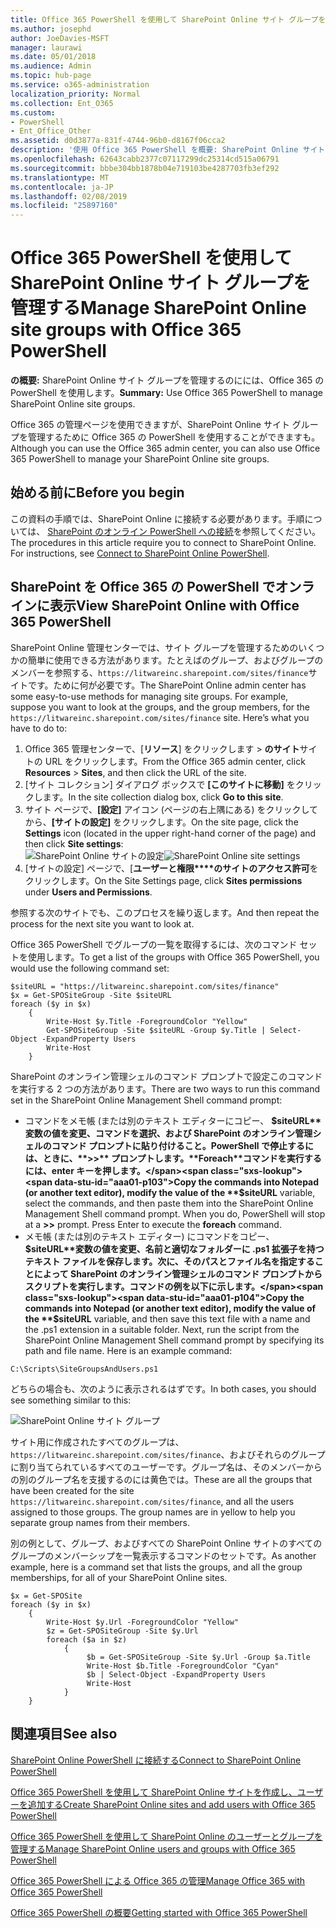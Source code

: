 ```yaml
---
title: Office 365 PowerShell を使用して SharePoint Online サイト グループを管理する
ms.author: josephd
author: JoeDavies-MSFT
manager: laurawi
ms.date: 05/01/2018
ms.audience: Admin
ms.topic: hub-page
ms.service: o365-administration
localization_priority: Normal
ms.collection: Ent_O365
ms.custom:
- PowerShell
- Ent_Office_Other
ms.assetid: d0d3877a-831f-4744-96b0-d8167f06cca2
description: '使用 Office 365 PowerShell を概要: SharePoint Online サイト グループを管理します。'
ms.openlocfilehash: 62643cabb2377c07117299dc25314cd515a06791
ms.sourcegitcommit: bbbe304bb1878b04e719103be4287703fb3ef292
ms.translationtype: MT
ms.contentlocale: ja-JP
ms.lasthandoff: 02/08/2019
ms.locfileid: "25897160"
---
```

# <a name="manage-sharepoint-online-site-groups-with-office-365-powershell"></a><span data-ttu-id="aaa01-103">Office 365 PowerShell を使用して SharePoint Online サイト グループを管理する</span><span class="sxs-lookup"><span data-stu-id="aaa01-103">Manage SharePoint Online site groups with Office 365 PowerShell</span></span>

 <span data-ttu-id="aaa01-104">**の概要:** SharePoint Online サイト グループを管理するのにには、Office 365 の PowerShell を使用します。</span><span class="sxs-lookup"><span data-stu-id="aaa01-104">**Summary:** Use Office 365 PowerShell to manage SharePoint Online site groups.</span></span>
  
<span data-ttu-id="aaa01-105">Office 365 の管理ページを使用できますが、SharePoint Online サイト グループを管理するために Office 365 の PowerShell を使用することができますも。</span><span class="sxs-lookup"><span data-stu-id="aaa01-105">Although you can use the Office 365 admin center, you can also use Office 365 PowerShell to manage your SharePoint Online site groups.</span></span>

## <a name="before-you-begin"></a><span data-ttu-id="aaa01-106">始める前に</span><span class="sxs-lookup"><span data-stu-id="aaa01-106">Before you begin</span></span>

<span data-ttu-id="aaa01-p101">この資料の手順では、SharePoint Online に接続する必要があります。手順については、 [SharePoint のオンライン PowerShell への接続](https://docs.microsoft.com/en-us/powershell/sharepoint/sharepoint-online/connect-sharepoint-online?view=sharepoint-ps)を参照してください。</span><span class="sxs-lookup"><span data-stu-id="aaa01-p101">The procedures in this article require you to connect to SharePoint Online. For instructions, see [Connect to SharePoint Online PowerShell](https://docs.microsoft.com/en-us/powershell/sharepoint/sharepoint-online/connect-sharepoint-online?view=sharepoint-ps).</span></span>

## <a name="view-sharepoint-online-with-office-365-powershell"></a><span data-ttu-id="aaa01-109">SharePoint を Office 365 の PowerShell でオンラインに表示</span><span class="sxs-lookup"><span data-stu-id="aaa01-109">View SharePoint Online with Office 365 PowerShell</span></span>

<span data-ttu-id="aaa01-p102">SharePoint Online 管理センターでは、サイト グループを管理するためのいくつかの簡単に使用できる方法があります。たとえばのグループ、およびグループのメンバーを参照する、`https://litwareinc.sharepoint.com/sites/finance`サイトです。ために何が必要です。</span><span class="sxs-lookup"><span data-stu-id="aaa01-p102">The SharePoint Online admin center has some easy-to-use methods for managing site groups. For example, suppose you want to look at the groups, and the group members, for the `https://litwareinc.sharepoint.com/sites/finance` site. Here’s what you have to do to:</span></span>

1. <span data-ttu-id="aaa01-113">Office 365 管理センターで、[**リソース**] をクリックします > **のサイト**サイトの URL をクリックします。</span><span class="sxs-lookup"><span data-stu-id="aaa01-113">From the Office 365 admin center, click **Resources** > **Sites**, and then click the URL of the site.</span></span>
2. <span data-ttu-id="aaa01-114">[サイト コレクション] ダイアログ ボックスで **[このサイトに移動]** をクリックします。</span><span class="sxs-lookup"><span data-stu-id="aaa01-114">In the site collection dialog box, click **Go to this site**.</span></span>
3. <span data-ttu-id="aaa01-115">サイト ページで、**[設定]** アイコン (ページの右上隅にある) をクリックしてから、**[サイトの設定]** をクリックします。</span><span class="sxs-lookup"><span data-stu-id="aaa01-115">On the site page, click the **Settings** icon (located in the upper right-hand corner of the page) and then click **Site settings**:</span></span><br/>
<span data-ttu-id="aaa01-116">![SharePoint Online サイトの設定](media/spo-site-settings.png)</span><span class="sxs-lookup"><span data-stu-id="aaa01-116">![SharePoint Online site settings](media/spo-site-settings.png)</span></span><br/>
4. <span data-ttu-id="aaa01-117">[サイトの設定] ページで、[**ユーザーと権限\*\*\*\*のサイトのアクセス許可**をクリックします。</span><span class="sxs-lookup"><span data-stu-id="aaa01-117">On the Site Settings page, click **Sites permissions** under **Users and Permissions**.</span></span>

<span data-ttu-id="aaa01-118">参照する次のサイトでも、このプロセスを繰り返します。</span><span class="sxs-lookup"><span data-stu-id="aaa01-118">And then repeat the process for the next site you want to look at.</span></span>

<span data-ttu-id="aaa01-119">Office 365 PowerShell でグループの一覧を取得するには、次のコマンド セットを使用します。</span><span class="sxs-lookup"><span data-stu-id="aaa01-119">To get a list of the groups with Office 365 PowerShell, you would use the following command set:</span></span>

```
$siteURL = "https://litwareinc.sharepoint.com/sites/finance"
$x = Get-SPOSiteGroup -Site $siteURL
foreach ($y in $x)
    {
        Write-Host $y.Title -ForegroundColor "Yellow"
        Get-SPOSiteGroup -Site $siteURL -Group $y.Title | Select-Object -ExpandProperty Users
        Write-Host
    }
```

<span data-ttu-id="aaa01-120">SharePoint のオンライン管理シェルのコマンド プロンプトで設定このコマンドを実行する 2 つの方法があります。</span><span class="sxs-lookup"><span data-stu-id="aaa01-120">There are two ways to run this command set in the SharePoint Online Management Shell command prompt:</span></span>

- <span data-ttu-id="aaa01-p103">コマンドをメモ帳 (または別のテキスト エディターにコピー、 **$siteURL**変数の値を変更、コマンドを選択、および SharePoint のオンライン管理シェルのコマンド プロンプトに貼り付けること。PowerShell で停止するには、ときに、**>>** プロンプトします。**Foreach**コマンドを実行するには、enter キーを押します。</span><span class="sxs-lookup"><span data-stu-id="aaa01-p103">Copy the commands into Notepad (or another text editor), modify the value of the **$siteURL** variable, select the commands, and then paste them into the SharePoint Online Management Shell command prompt. When you do, PowerShell will stop at a **>>** prompt. Press Enter to execute the **foreach** command.</span></span><br/>
- <span data-ttu-id="aaa01-p104">メモ帳 (または別のテキスト エディター) にコマンドをコピー、 **$siteURL**変数の値を変更、名前と適切なフォルダーに .ps1 拡張子を持つテキスト ファイルを保存します。次に、そのパスとファイル名を指定することによって SharePoint のオンライン管理シェルのコマンド プロンプトからスクリプトを実行します。コマンドの例を以下に示します。</span><span class="sxs-lookup"><span data-stu-id="aaa01-p104">Copy the commands into Notepad (or another text editor), modify the value of the **$siteURL** variable, and then save this text file with a name and the .ps1 extension in a suitable folder. Next, run the script from the SharePoint Online Management Shell command prompt by specifying its path and file name. Here is an example command:</span></span>

```
C:\Scripts\SiteGroupsAndUsers.ps1
```

<span data-ttu-id="aaa01-127">どちらの場合も、次のように表示されるはずです。</span><span class="sxs-lookup"><span data-stu-id="aaa01-127">In both cases, you should see something similar to this:</span></span>

![SharePoint Online サイト グループ](media/SPO-site-groups.png)

<span data-ttu-id="aaa01-p105">サイト用に作成されたすべてのグループは、 `https://litwareinc.sharepoint.com/sites/finance`、およびそれらのグループに割り当てられているすべてのユーザーです。グループ名は、そのメンバーからの別のグループ名を支援するのには黄色では。</span><span class="sxs-lookup"><span data-stu-id="aaa01-p105">These are all the groups that have been created for the site `https://litwareinc.sharepoint.com/sites/finance`, and all the users assigned to those groups. The group names are in yellow to help you separate group names from their members.</span></span>

<span data-ttu-id="aaa01-131">別の例として、グループ、およびすべての SharePoint Online サイトのすべてのグループのメンバーシップを一覧表示するコマンドのセットです。</span><span class="sxs-lookup"><span data-stu-id="aaa01-131">As another example, here is a command set that lists the groups, and all the group memberships, for all of your SharePoint Online sites.</span></span>

```
$x = Get-SPOSite
foreach ($y in $x)
    {
        Write-Host $y.Url -ForegroundColor "Yellow"
        $z = Get-SPOSiteGroup -Site $y.Url
        foreach ($a in $z)
            {
                 $b = Get-SPOSiteGroup -Site $y.Url -Group $a.Title 
                 Write-Host $b.Title -ForegroundColor "Cyan"
                 $b | Select-Object -ExpandProperty Users
                 Write-Host
            }
    }
```
    
## <a name="see-also"></a><span data-ttu-id="aaa01-132">関連項目</span><span class="sxs-lookup"><span data-stu-id="aaa01-132">See also</span></span>

[<span data-ttu-id="aaa01-133">SharePoint Online PowerShell に接続する</span><span class="sxs-lookup"><span data-stu-id="aaa01-133">Connect to SharePoint Online PowerShell</span></span>](https://docs.microsoft.com/powershell/sharepoint/sharepoint-online/connect-sharepoint-online?view=sharepoint-ps)

[<span data-ttu-id="aaa01-134">Office 365 PowerShell を使用して SharePoint Online サイトを作成し、ユーザーを追加する</span><span class="sxs-lookup"><span data-stu-id="aaa01-134">Create SharePoint Online sites and add users with Office 365 PowerShell</span></span>](create-sharepoint-sites-and-add-users-with-powershell.md)

[<span data-ttu-id="aaa01-135">Office 365 PowerShell を使用して SharePoint Online のユーザーとグループを管理する</span><span class="sxs-lookup"><span data-stu-id="aaa01-135">Manage SharePoint Online users and groups with Office 365 PowerShell</span></span>](manage-sharepoint-users-and-groups-with-powershell.md)

[<span data-ttu-id="aaa01-136">Office 365 PowerShell による Office 365 の管理</span><span class="sxs-lookup"><span data-stu-id="aaa01-136">Manage Office 365 with Office 365 PowerShell</span></span>](manage-office-365-with-office-365-powershell.md)
  
[<span data-ttu-id="aaa01-137">Office 365 PowerShell の概要</span><span class="sxs-lookup"><span data-stu-id="aaa01-137">Getting started with Office 365 PowerShell</span></span>](getting-started-with-office-365-powershell.md)

